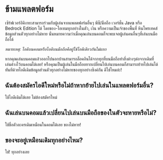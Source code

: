 # ข้ามแพลตฟอร์ม
เซิร์ฟเวอร์อิคิงายะสามารถร่วมกับผู้เล่นจากแพลตฟอร์มอื่นๆ พีซี/มือถือ เวอร์ชั่น Java หรือ Bedrock Edition ได้
โดยของ-ไอเทมทุกอย่างในตัว, เงิน หรือความเป็นเจ้าของพื้นที่ หินโพรเทคส์ ข้อมูลส่วนตัวทุกอย่างไม่หาย
นั่นหมายความว่าเมื่อคุณเล่นบนคอมก็จะพบเจอผู้เล่นคนอื่นๆที่เล่นบนมือถือได้

*หมายเหตุ: ไอดีบนคอมหรือไอดีบนมือถือคือผู้ใช้ไอดีเดียวกันไม่แยก*

หากคุณเล่นบนคอมแล้วออกไปนอกบ้านสามารถล็อคอินได้จากทุกที่บนมือถือทำสิ่งต่างๆต่อจากเดิมที่เล่นค้างไว้บนคอมได้เลย! หรือคุณเป็นผู้เล่นในมือถืออยากเปลี่ยนไปเล่นบนคอมก็สามารถย้ายไปเล่นได้ทันทีด้วยไอดีเดิมข้อมูลส่วนตัวทุกอย่างไม่หายของทุกอย่างซิงค์กัน ดีใช่ไหมล่ะ!

## ฉันต้องสมัครไอดีใหม่หรือไม่ถ้าหากย้ายไปเล่นในแพลตฟอร์มอื่น?
ใช้ไอดีเดิมได้เลย ไม่ต้องสมัครใหม่

## ฉันเล่นบนคอมแล้วเปลี่ยนไปเล่นบนมือถือของในตัวจะหายหรือไม่?
ใช้ชื่อตัวละครเดิมเหมือนในคอมได้เลย ของไม่หาย!

## ของจะอยู่เหมือนเดิมทุกอย่างไหม?
ใช่! ทุกอย่างเลย
